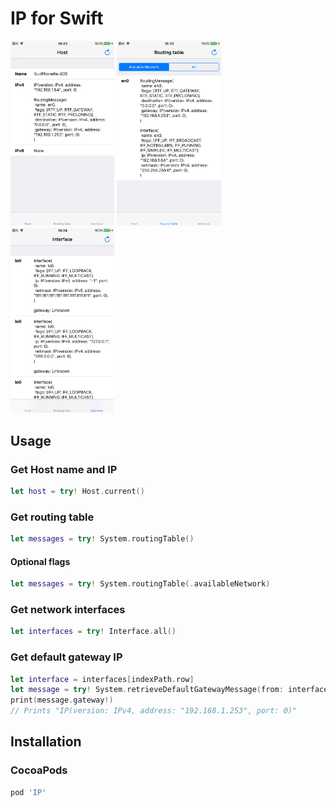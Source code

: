 # IP for Swift

<img src="./.github/host.png" width="33%">
<img src="./.github/routing-table.png" width="33%">
<img src="./.github/interface.png" width="33%">

## Usage

### Get Host name and IP

```swift
let host = try! Host.current()
```

### Get routing table

```swift
let messages = try! System.routingTable()
```

#### Optional flags

```swift
let messages = try! System.routingTable(.availableNetwork)
```

### Get network interfaces

```swift
let interfaces = try! Interface.all()
```

### Get default gateway IP

```swift
let interface = interfaces[indexPath.row]
let message = try! System.retrieveDefaultGatewayMessage(from: interface)!
print(message.gateway!)
// Prints "IP(version: IPv4, address: "192.168.1.253", port: 0)"
```

## Installation

### CocoaPods

```ruby
pod 'IP'
```
